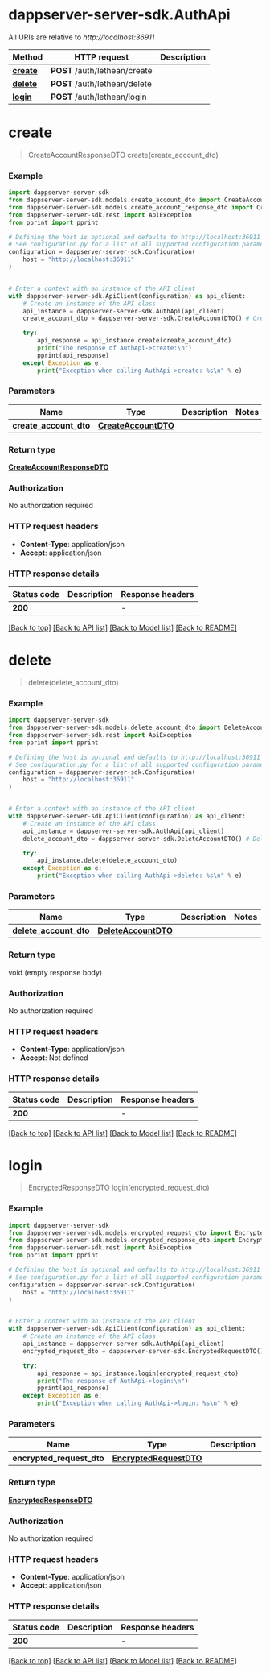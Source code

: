 # dappserver-server-sdk.AuthApi

All URIs are relative to *http://localhost:36911*

Method | HTTP request | Description
------------- | ------------- | -------------
[**create**](AuthApi.md#create) | **POST** /auth/lethean/create | 
[**delete**](AuthApi.md#delete) | **POST** /auth/lethean/delete | 
[**login**](AuthApi.md#login) | **POST** /auth/lethean/login | 


# **create**
> CreateAccountResponseDTO create(create_account_dto)



### Example


```python
import dappserver-server-sdk
from dappserver-server-sdk.models.create_account_dto import CreateAccountDTO
from dappserver-server-sdk.models.create_account_response_dto import CreateAccountResponseDTO
from dappserver-server-sdk.rest import ApiException
from pprint import pprint

# Defining the host is optional and defaults to http://localhost:36911
# See configuration.py for a list of all supported configuration parameters.
configuration = dappserver-server-sdk.Configuration(
    host = "http://localhost:36911"
)


# Enter a context with an instance of the API client
with dappserver-server-sdk.ApiClient(configuration) as api_client:
    # Create an instance of the API class
    api_instance = dappserver-server-sdk.AuthApi(api_client)
    create_account_dto = dappserver-server-sdk.CreateAccountDTO() # CreateAccountDTO | 

    try:
        api_response = api_instance.create(create_account_dto)
        print("The response of AuthApi->create:\n")
        pprint(api_response)
    except Exception as e:
        print("Exception when calling AuthApi->create: %s\n" % e)
```



### Parameters


Name | Type | Description  | Notes
------------- | ------------- | ------------- | -------------
 **create_account_dto** | [**CreateAccountDTO**](CreateAccountDTO.md)|  | 

### Return type

[**CreateAccountResponseDTO**](CreateAccountResponseDTO.md)

### Authorization

No authorization required

### HTTP request headers

 - **Content-Type**: application/json
 - **Accept**: application/json

### HTTP response details

| Status code | Description | Response headers |
|-------------|-------------|------------------|
**200** |  |  -  |

[[Back to top]](#) [[Back to API list]](../README.md#documentation-for-api-endpoints) [[Back to Model list]](../README.md#documentation-for-models) [[Back to README]](../README.md)

# **delete**
> delete(delete_account_dto)



### Example


```python
import dappserver-server-sdk
from dappserver-server-sdk.models.delete_account_dto import DeleteAccountDTO
from dappserver-server-sdk.rest import ApiException
from pprint import pprint

# Defining the host is optional and defaults to http://localhost:36911
# See configuration.py for a list of all supported configuration parameters.
configuration = dappserver-server-sdk.Configuration(
    host = "http://localhost:36911"
)


# Enter a context with an instance of the API client
with dappserver-server-sdk.ApiClient(configuration) as api_client:
    # Create an instance of the API class
    api_instance = dappserver-server-sdk.AuthApi(api_client)
    delete_account_dto = dappserver-server-sdk.DeleteAccountDTO() # DeleteAccountDTO | 

    try:
        api_instance.delete(delete_account_dto)
    except Exception as e:
        print("Exception when calling AuthApi->delete: %s\n" % e)
```



### Parameters


Name | Type | Description  | Notes
------------- | ------------- | ------------- | -------------
 **delete_account_dto** | [**DeleteAccountDTO**](DeleteAccountDTO.md)|  | 

### Return type

void (empty response body)

### Authorization

No authorization required

### HTTP request headers

 - **Content-Type**: application/json
 - **Accept**: Not defined

### HTTP response details

| Status code | Description | Response headers |
|-------------|-------------|------------------|
**200** |  |  -  |

[[Back to top]](#) [[Back to API list]](../README.md#documentation-for-api-endpoints) [[Back to Model list]](../README.md#documentation-for-models) [[Back to README]](../README.md)

# **login**
> EncryptedResponseDTO login(encrypted_request_dto)



### Example


```python
import dappserver-server-sdk
from dappserver-server-sdk.models.encrypted_request_dto import EncryptedRequestDTO
from dappserver-server-sdk.models.encrypted_response_dto import EncryptedResponseDTO
from dappserver-server-sdk.rest import ApiException
from pprint import pprint

# Defining the host is optional and defaults to http://localhost:36911
# See configuration.py for a list of all supported configuration parameters.
configuration = dappserver-server-sdk.Configuration(
    host = "http://localhost:36911"
)


# Enter a context with an instance of the API client
with dappserver-server-sdk.ApiClient(configuration) as api_client:
    # Create an instance of the API class
    api_instance = dappserver-server-sdk.AuthApi(api_client)
    encrypted_request_dto = dappserver-server-sdk.EncryptedRequestDTO() # EncryptedRequestDTO | 

    try:
        api_response = api_instance.login(encrypted_request_dto)
        print("The response of AuthApi->login:\n")
        pprint(api_response)
    except Exception as e:
        print("Exception when calling AuthApi->login: %s\n" % e)
```



### Parameters


Name | Type | Description  | Notes
------------- | ------------- | ------------- | -------------
 **encrypted_request_dto** | [**EncryptedRequestDTO**](EncryptedRequestDTO.md)|  | 

### Return type

[**EncryptedResponseDTO**](EncryptedResponseDTO.md)

### Authorization

No authorization required

### HTTP request headers

 - **Content-Type**: application/json
 - **Accept**: application/json

### HTTP response details

| Status code | Description | Response headers |
|-------------|-------------|------------------|
**200** |  |  -  |

[[Back to top]](#) [[Back to API list]](../README.md#documentation-for-api-endpoints) [[Back to Model list]](../README.md#documentation-for-models) [[Back to README]](../README.md)

